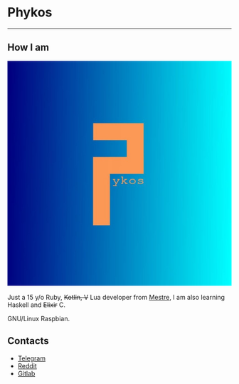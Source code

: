 # Phykos
--------

## How I am

![12.jpg](12.jpg)

Just a 15 y/o Ruby, ~~Kotlin, V~~ Lua developer from [Mestre](https://en.wikipedia.org/wiki/Mestre), I am also learning Haskell and ~~Elixir~~ C.

GNU/Linux Raspbian.

## Contacts

- [Telegram](t.me/rubydev)
- [Reddit](https://www.reddit.com/user/GPhykos/)
- [Gitlab](https://gitlab.com/phykos)
